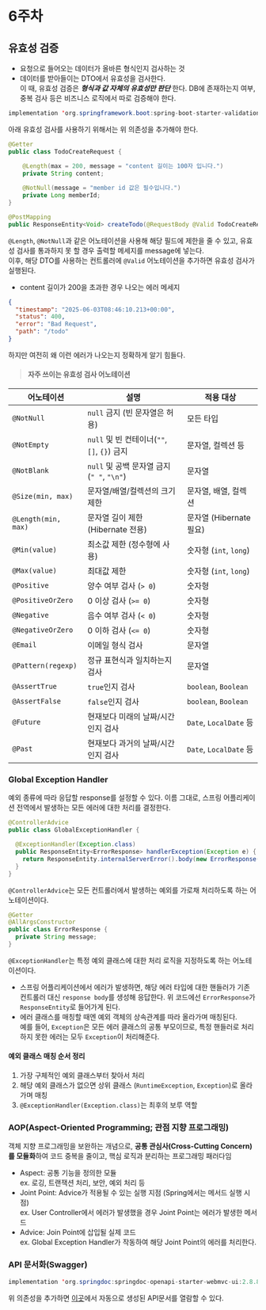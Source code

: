 # 6주차
## 유효성 검증
- 요청으로 들어오는 데이터가 올바른 형식인지 검사하는 것
- 데이터를 받아들이는 DTO에서 유효성을 검사한다.  
  이 때, 유효성 검증은 ***형식과 값 자체의 유효성만 판단*** 한다. DB에 존재하는지 여부, 중복 검사 등은 비즈니스 로직에서 따로 검증해야 한다.

```java
implementation 'org.springframework.boot:spring-boot-starter-validation'
```
아래 유효성 검사를 사용하기 위해서는 위 의존성을 추가해야 한다.
```java
@Getter
public class TodoCreateRequest {

    @Length(max = 200, message = "content 길이는 100자 입니다.")
    private String content;
    
    @NotNull(message = "member id 값은 필수입니다.")
    private Long memberId;
}
```
```java
@PostMapping
public ResponseEntity<Void> createTodo(@RequestBody @Valid TodoCreateRequest request) {...}
```
`@Length`, `@NotNull`과 같은 어노테이션을 사용해 해당 필드에 제한을 줄 수 있고, 유효성 검사를 통과하지 못 할 경우 출력할 메세지를 message에 넣는다.  
이후, 해당 DTO를 사용하는 컨트롤러에 `@Valid` 어노테이션을 추가하면 유효성 검사가 실행된다.  

- content 길이가 200을 초과한 경우 나오는 에러 메세지
```json
{
  "timestamp": "2025-06-03T08:46:10.213+00:00",
  "status": 400,
  "error": "Bad Request",
  "path": "/todo"
}
```
하지만 여전히 왜 이런 에러가 나오는지 정확하게 알기 힘들다.

> #### 자주 쓰이는 유효성 검사 어노테이션
| 어노테이션               | 설명                                   | 적용 대상                 |
|---------------------|--------------------------------------|-----------------------|
| `@NotNull`          | `null` 금지 (빈 문자열은 허용)                | 모든 타입                 |
| `@NotEmpty`         | `null` 및 빈 컨테이너(`""`, `[]`, `{}`) 금지 | 문자열, 컬렉션 등            |
| `@NotBlank`         | `null` 및 공백 문자열 금지 (`" "`, `"\n"`)   | 문자열                   |
| `@Size(min, max)`   | 문자열/배열/컬렉션의 크기 제한                    | 문자열, 배열, 컬렉션          |
| `@Length(min, max)` | 문자열 길이 제한 (Hibernate 전용)             | 문자열 (Hibernate 필요)    |
| `@Min(value)`       | 최소값 제한 (정수형에 사용)                     | 숫자형 (`int`, `long`)   |
| `@Max(value)`       | 최대값 제한                               | 숫자형 (`int`, `long`)   |
| `@Positive`         | 양수 여부 검사 (`> 0`)                     | 숫자형                   |
| `@PositiveOrZero`   | 0 이상 검사 (`>= 0`)                     | 숫자형                   |
| `@Negative`         | 음수 여부 검사 (`< 0`)                     | 숫자형                   |
| `@NegativeOrZero`   | 0 이하 검사 (`<= 0`)                     | 숫자형                   |
| `@Email`            | 이메일 형식 검사                            | 문자열                   |
| `@Pattern(regexp)`  | 정규 표현식과 일치하는지 검사                     | 문자열                   |
| `@AssertTrue`       | `true`인지 검사                          | `boolean`, `Boolean`  |
| `@AssertFalse`      | `false`인지 검사                         | `boolean`, `Boolean`  |
| `@Future`           | 현재보다 미래의 날짜/시간인지 검사                  | `Date`, `LocalDate` 등 |
| `@Past`             | 현재보다 과거의 날짜/시간인지 검사                  | `Date`, `LocalDate` 등 |

### Global Exception Handler
예외 종류에 따라 응답할 response를 설정할 수 있다. 이름 그대로, 스프링 어플리케이션 전역에서 발생하는 모든 에러에 대한 처리를 결정한다.

```java
@ControllerAdvice
public class GlobalExceptionHandler {

  @ExceptionHandler(Exception.class)
  public ResponseEntity<ErrorResponse> handlerException(Exception e) {
    return ResponseEntity.internalServerError().body(new ErrorResponse(e.getMessage()));
  }
}
```
`@ControllerAdvice`는 모든 컨트롤러에서 발생하는 예외를 가로채 처리하도록 하는 어노테이션이다.
```java
@Getter
@AllArgsConstructor
public class ErrorResponse {
  private String message;
}
```
`@ExceptionHandler`는 특정 예외 클래스에 대한 처리 로직을 지정하도록 하는 어노테이션이다.

- 스프링 어플리케이션에서 에러가 발생하면, 해당 에러 타입에 대한 핸들러가 기존 컨트롤러 대신 `response body`를 생성해 응답한다.
  위 코드에선 `ErrorResponse`가 `ResponseEntity`로 들어가게 된다.
- 에러 클래스를 매칭할 때엔 예외 객체의 상속관계를 따라 올라가며 매칭된다.  
  예를 들어, `Exception`은 모든 에러 클래스의 공통 부모이므로, 특정 핸들러로 처리하지 못한 에러는 모두 `Exception`이 처리해준다.

#### 예외 클래스 매칭 순서 정리
1. 가장 구체적인 예외 클래스부터 찾아서 처리
2. 해당 예외 클래스가 없으면 상위 클래스 (`RuntimeException`, `Exception`)로 올라가며 매칭
3. `@ExceptionHandler(Exception.class)`는 최후의 보루 역할

### AOP(Aspect-Oriented Programming; 관점 지향 프로그래밍)
객체 지향 프로그래밍을 보완하는 개념으로, **공통 관심사(Cross-Cutting Concern)를 모듈화**하여 코드 중복을 줄이고, 핵심 로직과 분리하는 프로그래밍 패러다임
- Aspect: 공통 기능을 정의한 모듈  
  ex. 로깅, 트랜잭션 처리, 보안, 예외 처리 등
- Joint Point: Advice가 적용될 수 있는 실행 지점 (Spring에서는 메서드 실행 시점)  
  ex. User Controller에서 에러가 발생했을 경우 Joint Point는 에러가 발생한 메서드
- Advice: Join Point에 삽입될 실제 코드  
  ex. Global Exception Handler가 작동하여 해당 Joint Point의 에러를 처리한다.

### API 문서화(Swagger)
```java
implementation 'org.springdoc:springdoc-openapi-starter-webmvc-ui:2.8.8'
```
위 의존성을 추가하면 [이곳](http://localhost:8080/swagger-ui/index.html)에서 자동으로 생성된 API문서를 열람할 수 있다.